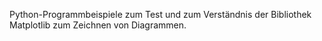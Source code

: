 Python-Programmbeispiele zum Test und zum Verständnis der Bibliothek Matplotlib zum Zeichnen von Diagrammen.
